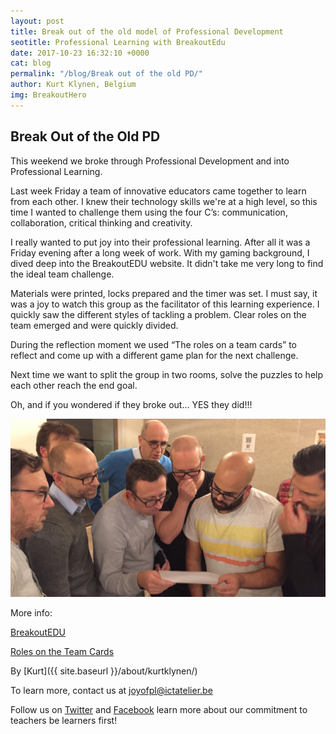 ```yaml
---
layout: post
title: Break out of the old model of Professional Development
seotitle: Professional Learning with BreakoutEdu
date: 2017-10-23 16:32:10 +0000
cat: blog
permalink: "/blog/Break out of the old PD/"
author: Kurt Klynen, Belgium
img: BreakoutHero
---
```

## Break Out of the Old PD

This weekend we broke through Professional Development and into Professional Learning.

Last week Friday a team of innovative educators came together to learn from each other. I knew their technology skills we're at a high level, so this time I wanted to challenge them using the four C’s: communication, collaboration, critical thinking and creativity.

I really wanted to put joy into their professional learning. After all it was a Friday evening after a long week of work. With my gaming background, I dived deep into the BreakoutEDU website. It didn't take me very long to find the ideal team challenge.

Materials were printed, locks prepared and the timer was set. I must say, it was a joy to watch this group as the facilitator of this learning experience. I quickly saw the different styles of tackling a problem. Clear roles on the team emerged and  were quickly divided.

During the reflection moment we used “The roles on a team cards” to reflect and come up with a different game plan for the next challenge.

Next time we want to split the group in two rooms, solve the puzzles to help each other reach the end goal.

Oh, and if you wondered if they broke out… YES they did!!!

<img src="/img/Readdirections.jpg" alt="Let's get started">

More info:

[BreakoutEDU](https://www.breakoutedu.com/)

[Roles on the Team Cards](https://www.etsy.com/listing/563398939/team-role-cards?utm_source=Twitter&utm_medium=PageTools&utm_campaign=Share&utm_term=so.lp.d2.v1&share_time=1507496502000 "TEAM ROLE CARDS")

By
[Kurt]({{ site.baseurl }}/about/kurtklynen/)

To learn more, contact us at joyofpl@ictatelier.be

Follow us on [Twitter](https://twitter.com/joyofpl) and [Facebook](https://www.facebook.com/joyofpl/) learn more about our commitment to teachers be learners first!
